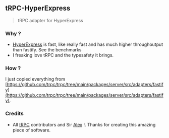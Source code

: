 ## tRPC-HyperExpress
> tRPC adapter for HyperExpress

### Why ?
- [HyperExpress](https://github.com/kartikk221/hyper-express) is fast, like really fast and has much higher throughoutput than fastify. See the benchmarks
- I freaking love tRPC and the typesafety it brings.

### How ?
I just copied everything from [https://github.com/trpc/trpc/tree/main/packages/server/src/adapters/fastify](https://github.com/trpc/trpc/tree/main/packages/server/src/adapters/fastify). 


### Credits
- All [tRPC](https://github.com/trpc) contributors and Sir [Alex](https://github.com/KATT) !. Thanks for creating this amazing piece of software. 